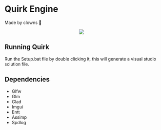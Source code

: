 # Quirk Engine
Made by clowns :clown_face:


<div align="center" style="margin: 0; padding: 0;">
    <img src="https://github.com/Brett-Constantinoff/Quirk/assets/8497211/422206f3-a907-4fdb-a070-bcd8a4bc4bdb" >
</div>

## Running Quirk
Run the Setup.bat file by double clicking it, this will generate a visual studio solution file.

## Dependencies
* Glfw
* Glm
* Glad
* Imgui
* Entt
* Assimp
* Spdlog
